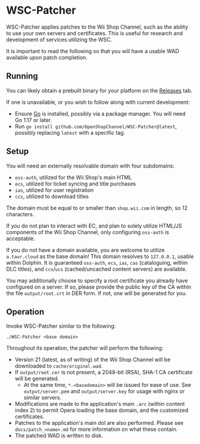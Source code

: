 # WSC-Patcher

WSC-Patcher applies patches to the Wii Shop Channel, such as the ability to use your own servers and certificates.
This is useful for research and development of services utilizing the WSC.

It is important to read the following so that you will have a usable WAD available upon patch completion.

## Running
You can likely obtain a prebuilt binary for your platform on the [Releases](https://github.com/OpenShopChannel/WSC-Patcher/releases) tab.

If one is unavailable, or you wish to follow along with current development:
 - Ensure [Go](https://go.dev/dl/) is installed, possibly via a package manager. You will need Go 1.17 or later.
 - Run `go install github.com/OpenShopChannel/WSC-Patcher@latest`, possibly replacing `latest` with a specific tag.

## Setup
You will need an externally resolvable domain with four subdomains:
 - `oss-auth`, utilized for the Wii Shop's main HTML
 - `ecs`, utilized for ticket syncing and title purchases
 - `ias`, utilized for user registration
 - `ccs`, utilized to download titles

The domain must be equal to or smaller than `shop.wii.com` in length, so 12 characters.

If you do not plan to interact with EC, and plan to solely utilize HTML/JS components of the Wii Shop Channel, only configuring `oss-auth` is acceptable.

If you do not have a domain available, you are welcome to utilize `a.taur.cloud` as the base domain!
This domain resolves to `127.0.0.1`, usable within Dolphin.
It is guaranteed `oss-auth`, `ecs`, `ias`, `cas` (cataloguing, within DLC titles), and `ccs`/`ucs` (cached/uncached content servers) are available.

You may additionally choose to specify a root certificate you already have configured on a server. If so, please provide the public key of the CA within the file `output/root.crt` in DER form.
If not, one will be generated for you.

## Operation
Invoke WSC-Patcher similar to the following:
```
./WSC-Patcher <base domain>
```

Throughout its operation, the patcher will perform the following:
 - Version 21 (latest, as of writing) of the Wii Shop Channel will be downloaded to `cache/original.wad`.
 - If `output/root.cer` is not present, a 2048-bit (RSA), SHA-1 CA certificate will be generated.
   - At the same time, `*.<basedomain>` will be issued for ease of use. See `output/server.pem` and `output/server.key` for usage with nginx or similar servers.
 - Modifications are made to the application's main `.arc` (within content index 2) to permit Opera loading the base domain, and the customized certificates.
 - Patches to the application's main dol are also performed. Please see `docs/patch_<name>.md` for more information on what these contain.
 - The patched WAD is written to disk.
 